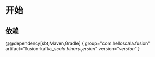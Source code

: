# 开始

## 依赖

@@dependency[sbt,Maven,Gradle] {
  group="com.helloscala.fusion"
  artifact="fusion-kafka_$scala.binary_version$"
  version="$version$"
}
